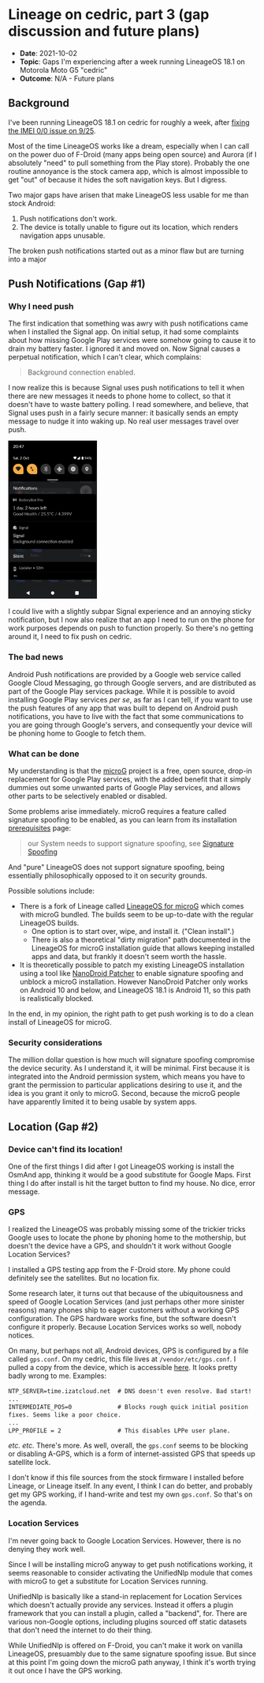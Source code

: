 # Lineage on cedric, part 3 (gap discussion and future plans)

- **Date**: 2021-10-02
- **Topic**: Gaps I'm experiencing after a week running LineageOS 18.1 on Motorola Moto G5 "cedric"
- **Outcome**: N/A - Future plans

## Background

I've been running LineageOS 18.1 on cedric for roughly a week, after [fixing the IMEI 0/0 issue on 9/25](cedric-lineage-20210925-imei-00.md).

Most of the time LineageOS works like a dream, especially when I can call on the power duo of F-Droid (many apps being open source) and Aurora (if I absolutely "need" to pull something from the Play store). Probably the one routine annoyance is the stock camera app, which is almost impossible to get "out" of because it hides the soft navigation keys. But I digress.

Two major gaps have arisen that make LineageOS less usable for me than stock Android:
1. Push notifications don't work.
2. The device is totally unable to figure out its location, which renders navigation apps unusable.

The broken push notifications started out as a minor flaw but are turning into a major 

## Push Notifications (Gap #1)

### Why I need push

The first indication that something was awry with push notifications came when I installed the Signal app.  On initial setup, it had some complaints about how missing Google Play services were somehow going to cause it to drain my battery faster. I ignored it and moved on. Now Signal causes a perpetual notification, which I can't clear, which complains:

> Background connection enabled.

I now realize this is because Signal uses push notifications to tell it when there are new messages it needs to phone home to collect, so that it doesn't have to waste battery polling. I read somewhere, and believe, that Signal uses push in a fairly secure manner: it basically sends an empty message to nudge it into waking up. No real user messages travel over push.

<img src="cedric-lineage-20211002-gaps-signal.png" height="320"/>

I could live with a slightly subpar Signal experience and an annoying sticky notification, but I now also realize that an app I need to run on the phone for work purposes depends on push to function properly. So there's no getting around it, I need to fix push on cedric.

### The bad news

Android Push notifications are provided by a Google web service called Google Cloud Messaging, go through Google servers, and are distributed as part of the Google Play services package. While it is possible to avoid installing Google Play services *per se*, as far as I can tell, if you want to use the push features of any app that was built to depend on Android push notifications, you have to live with the fact that some communications to you are going through Google's servers, and consequently your device will be phoning home to Google to fetch them.

### What can be done

My understanding is that the [microG](https://microg.org/) project is a free, open source, drop-in replacement for Google Play services, with the added benefit that it simply dummies out some unwanted parts of Google Play services, and allows other parts to be selectively enabled or disabled.

Some problems arise immediately. microG requires a feature called signature spoofing to be enabled, as you can learn from its installation [prerequisites](https://github.com/microg/GmsCore/wiki/Prerequisites) page:

> our System needs to support signature spoofing, see [Signature Spoofing](https://github.com/microg/android_packages_apps_GmsCore/wiki/Signature-Spoofing)

And "pure" LineageOS does not support signature spoofing, being essentially philosophically opposed to it on security grounds.

Possible solutions include:

- There is a fork of Lineage called [LineageOS for microG](https://lineage.microg.org/) which comes with microG bundled. The builds seem to be up-to-date with the regular LineageOS builds.
    - One option is to start over, wipe, and install it. ("Clean install".)
    - There is also a theoretical "dirty migration" path documented in the LineageOS for microG installation guide that allows keeping installed apps and data, but frankly it doesn't seem worth the hassle.
- It is theoretically possible to patch my existing LineageOS installation using a tool like [NanoDroid Patcher](https://github.com/Nanolx/NanoDroid) to enable signature spoofing and unblock a microG installation. However  NanoDroid Patcher only works on Android 10 and below, and LineageOS 18.1 is Android 11, so this path is realistically blocked.

In the end, in my opinion, the right path to get push working is to do a clean install of LineageOS for microG.

### Security considerations

The million dollar question is how much will signature spoofing compromise the device security. As I understand it, it will be minimal. First because it is integrated into the Android permission system, which means you have to grant the permission to particular applications desiring to use it, and the idea is you grant it only to microG. Second, because the microG people have apparently limited it to being usable by system apps.

## Location (Gap #2)

### Device can't find its location!

One of the first things I did after I got LineageOS working is install the OsmAnd app, thinking it would be a good substitute for Google Maps. First thing I do after install is hit the target button to find my house. No dice, error message.

### GPS

I realized the LineageOS was probably missing some of the trickier tricks Google uses to locate the phone by phoning home to the mothership, but doesn't the device have a GPS, and shouldn't it work without Google Location Services?

I installed a GPS testing app from the F-Droid store. My phone could definitely see the satellites. But no location fix.

Some research later, it turns out that because of the ubiquitousness and speed of Google Location Services (and just perhaps other more sinister reasons) many phones ship to eager customers without a working GPS configuration. The GPS hardware works fine, but the software doesn't configure it properly. Because Location Services works so well, nobody notices.

On many, but perhaps not all, Android devices, GPS is configured by a file called `gps.conf`. On my cedric, this file lives at `/vendor/etc/gps.conf`. I pulled a copy from the device, which is accessible [here](gps.conf/cedric-20211001-old-gps.conf). It looks pretty badly wrong to me. Examples:

```
NTP_SERVER=time.izatcloud.net  # DNS doesn't even resolve. Bad start!
...
INTERMEDIATE_POS=0             # Blocks rough quick initial position fixes. Seems like a poor choice.
...
LPP_PROFILE = 2                # This disables LPPe user plane.
```
*etc.* *etc.* There's more. As well, overall, the `gps.conf` seems to be blocking or disabling A-GPS, which is a form of internet-assisted GPS that speeds up satellite lock.

I don't know if this file sources from the stock firmware I installed before Lineage, or Lineage itself. In any event, I think I can do better, and probably get my GPS working, if I hand-write and  test my own `gps.conf`. So that's on the agenda.

### Location Services

I'm never going back to Google Location Services. However, there is no denying they work well.

Since I will be installing microG anyway to get push notifications working, it seems reasonable to consider activating the UnifiedNlp module that comes with microG to get a substitute for Location Services running. 

UnifiedNlp is basically like a stand-in replacement for Location Services which doesn't actually provide any services. Instead it offers a plugin framework that you can install a plugin, called a "backend", for. There are various non-Google options, including plugins sourced off static datasets that don't need the internet to do their thing.

While UnifiedNlp is offered on F-Droid, you can't make it work on vanilla LineageOS, presuambly due to the same signature spoofing issue. But since at this point I'm going down the microG path anyway, I think it's worth trying it out once I have the GPS working.